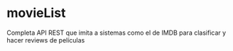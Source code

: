 # movieList
 Completa API REST que imita a sistemas como el de IMDB para clasificar y hacer reviews de películas
